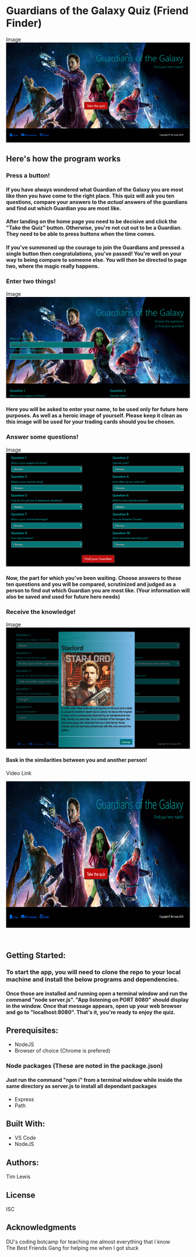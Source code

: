 # Guardians of the Galaxy Quiz (Friend Finder)

Image
![alt text](./app/public/assets/images/guardians.png "Guardians of the Galaxy Quiz")

## Here's how the program works

### Press a button!
#### If you have always wondered what Guardian of the Galaxy you are most like then you have come to the right place.  This quiz will ask you ten questions, compare your answers to the *actual* answers of the guardians and find out which Guardian you are most like.   

#### After landing on the home page you need to be decisive and click the "Take the Quiz" button.  Otherwise, you're not cut out to be a Guardian.  They need to be able to press buttons when the time comes.

#### If you've summoned up the courage to join the Guardians and pressed a single button then congratulations, you've passed!  You're well on your way to being compare to someone else.  You will then be directed to page two, where the magic really happens.


### Enter two things!

Image
![alt text](./app/public/assets/images/newhero.png "Enter your info")

#### Here you will be asked to enter your name, to be used only for future hero purposes.  As well as a heroic image of yourself.  Please keep it clean as this image will be used for your trading cards should you be chosen.


### Answer some questions!

Image
![alt text](./app/public/assets/images/survey.png "Answer ten questions")

#### Now, the part for which you've been waiting. Choose answers to these ten questions and you will be compared, scrutinized and judged as a person to find out which Guardian you are most like. (Your information will also be saved and used for future hero needs)


### Receive the knowledge!

Image
![alt text](./app/public/assets/images/result.png "Get your survey results")

#### Bask in the similarities between you and another person!


Video Link

<a href="http://www.youtube.com/watch?feature=player_embedded&v=#########" target="_blank"><img src="./app/public/assets/images/guardians.png" alt="Guardians of the Galaxy Quiz" width="700" height="400"/></a>

<br>

## Getting Started: 
### To start the app, you will need to clone the repo to your local machine and install the below programs and dependencies.
#### Once those are installed and running open a terminal window and run the command "node server.js".  "App listening on PORT 8080" should display in the window.  Once that message appears, open up your web browser and go to "localhost:8080".  That's it, you're ready to enjoy the quiz.



## Prerequisites: 
* NodeJS
* Browser of choice (Chrome is prefered)


### Node packages (These are noted in the package.json)
#### Just run the command "npm i" from a terminal window while inside the same directory as server.js to install all dependant packages
* Express
* Path



## Built With: 
* VS Code
* NodeJS


## Authors: 
Tim Lewis


## License
ISC


## Acknowledgments
DU's coding botcamp for teaching me almost everything that I know<br>
The Best Friends Gang for helping me when I got stuck
